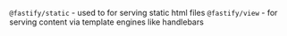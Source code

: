 `@fastify/static` - used to for serving static html files
`@fastify/view` - for serving content via template engines like handlebars
